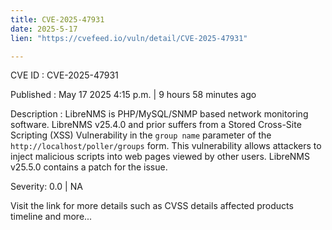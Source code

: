 ```yaml
---
title: CVE-2025-47931
date: 2025-5-17
lien: "https://cvefeed.io/vuln/detail/CVE-2025-47931"

---
```


CVE ID : CVE-2025-47931

Published :  May 17
2025
4:15 p.m. | 9 hours
58 minutes ago

Description : LibreNMS is PHP/MySQL/SNMP based network monitoring software. LibreNMS v25.4.0 and prior suffers from a Stored Cross-Site Scripting (XSS) Vulnerability in the `group name` parameter of the `http://localhost/poller/groups` form. This vulnerability allows attackers to inject malicious scripts into web pages viewed by other users. LibreNMS v25.5.0 contains a patch for the issue.

Severity: 0.0 | NA

Visit the link for more details
such as CVSS details
affected products
timeline
and more...

